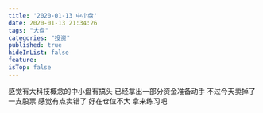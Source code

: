 ```yaml
---
title: '2020-01-13 中小盘'
date: 2020-01-13 21:34:26
tags: "大盘"
categories: "投资"
published: true
hideInList: false
feature: 
isTop: false
---
```

感觉有大科技概念的中小盘有搞头
已经拿出一部分资金准备动手
不过今天卖掉了一支股票
感觉有点卖错了
好在仓位不大
拿来练习吧
<!-- more -->
